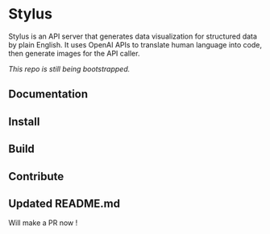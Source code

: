 # Stylus
Stylus is an API server that generates data visualization 
for structured data by plain English.
It uses OpenAI APIs to translate human language into code, 
then generate images for the API caller.

_This repo is still being bootstrapped._

## Documentation

## Install

## Build

## Contribute

## Updated README.md
Will make a PR now !
